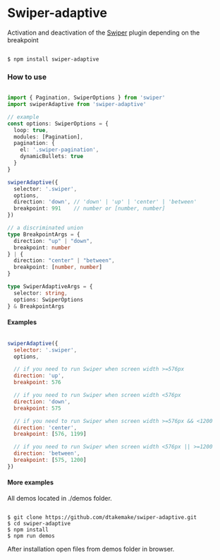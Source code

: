# Swiper-adaptive

Activation and deactivation of the [Swiper](https://github.com/nolimits4web/swiper) plugin depending on the breakpoint

```

$ npm install swiper-adaptive

```

### How to use

```ts

import { Pagination, SwiperOptions } from 'swiper'
import swiperAdaptive from 'swiper-adaptive'

// example
const options: SwiperOptions = { 
  loop: true, 
  modules: [Pagination], 
  pagination: { 
    el: '.swiper-pagination', 
    dynamicBullets: true
  } 
}

swiperAdaptive({
  selector: '.swiper',
  options,
  direction: 'down', // 'down' | 'up' | 'center' | 'between'
  breakpoint: 991    // number or [number, number]
})

// a discriminated union
type BreakpointArgs = {
  direction: "up" | "down", 
  breakpoint: number
} | {
  direction: "center" | "between", 
  breakpoint: [number, number]
}

type SwiperAdaptiveArgs = {
  selector: string, 
  options: SwiperOptions
} & BreakpointArgs

```


#### Examples

```js

swiperAdaptive({
  selector: '.swiper',
  options,

  // if you need to run Swiper when screen width >=576px
  direction: 'up',
  breakpoint: 576

  // if you need to run Swiper when screen width <576px
  direction: 'down',
  breakpoint: 575

  // if you need to run Swiper when screen width >=576px && <1200
  direction: 'center',
  breakpoint: [576, 1199]

  // if you need to run Swiper when screen width <576px || >=1200
  direction: 'between',
  breakpoint: [575, 1200]
})

```


#### More examples

All demos located in ./demos folder.

```

$ git clone https://github.com/dtakemake/swiper-adaptive.git
$ cd swiper-adaptive
$ npm install
$ npm run demos

```

After installation open files from demos folder in browser.
